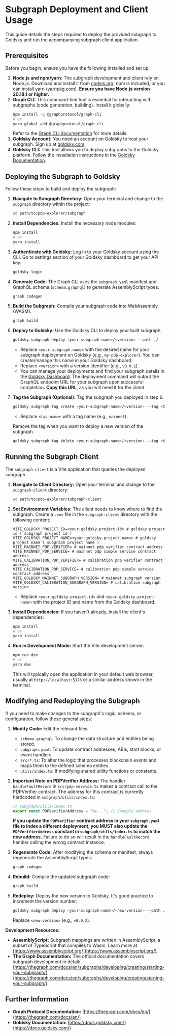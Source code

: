 # Subgraph Deployment and Client Usage

This guide details the steps required to deploy the provided subgraph to Goldsky and run the accompanying subgraph client application.

## Prerequisites

Before you begin, ensure you have the following installed and set up:

1.  **Node.js and npm/yarn:** The subgraph development and client rely on Node.js. Download and install it from [nodejs.org](https://nodejs.org/). npm is included, or you can install yarn ([yarnpkg.com](https://classic.yarnpkg.com/en/docs/install)). **Ensure you have Node.js version 20.18.1 or higher.**
2.  **Graph CLI:** This command-line tool is essential for interacting with subgraphs (code generation, building). Install it globally:
    ```bash
    npm install -g @graphprotocol/graph-cli
    # or
    yarn global add @graphprotocol/graph-cli
    ```
    Refer to the [Graph CLI documentation](https://github.com/graphprotocol/graph-tooling/tree/main/packages/cli) for more details.
3.  **Goldsky Account:** You need an account on Goldsky to host your subgraph. Sign up at [goldsky.com](https://goldsky.com/).
4.  **Goldsky CLI:** This tool allows you to deploy subgraphs to the Goldsky platform. Follow the installation instructions in the [Goldsky Documentation](https://docs.goldsky.com/introduction).

## Deploying the Subgraph to Goldsky

Follow these steps to build and deploy the subgraph:

1.  **Navigate to Subgraph Directory:**
    Open your terminal and change to the `subgraph` directory within the project:

    ```bash
    cd path/to/pdp-explorer/subgraph
    ```

2.  **Install Dependencies:**
    Install the necessary node modules:

    ```bash
    npm install
    # or
    yarn install
    ```

3.  **Authenticate with Goldsky:**
    Log in to your Goldsky account using the CLI. Go to settings section of your Goldsky dashboard to get your API key.

    ```bash
    goldsky login
    ```

4.  **Generate Code:**
    The Graph CLI uses the `subgraph.yaml` manifest and GraphQL schema (`schema.graphql`) to generate AssemblyScript types.

    ```bash
    graph codegen
    ```

5.  **Build the Subgraph:**
    Compile your subgraph code into WebAssembly (WASM).

    ```bash
    graph build
    ```

6.  **Deploy to Goldsky:**
    Use the Goldsky CLI to deploy your built subgraph.

    ```bash
    goldsky subgraph deploy <your-subgraph-name>/<version> --path ./
    ```

    - Replace `<your-subgraph-name>` with the desired name for your subgraph deployment on Goldsky (e.g., `my-pdp-explorer`). You can create/manage this name in your Goldsky dashboard.
    - Replace `<version>` with a version identifier (e.g., `v0.0.1`).
    - You can manage your deployments and find your subgraph details in the [Goldsky Dashboard](https://app.goldsky.com/). The deployment command will output the GraphQL endpoint URL for your subgraph upon successful completion. **Copy this URL**, as you will need it for the client.

7.  **Tag the Subgraph (Optional):**
    Tag the subgraph you deployed in step 6.

    ```bash
    goldsky subgraph tag create <your-subgraph-name>/<version> --tag <tag-name>
    ```

    - Replace `<tag-name>` with a tag name (e.g., `mainnet`).

    Remove the tag when you want to deploy a new version of the subgraph.

    ```bash
    goldsky subgraph tag delete <your-subgraph-name>/<version> --tag <tag-name>
    ```

## Running the Subgraph Client

The `subgraph-client` is a Vite application that queries the deployed subgraph.

1.  **Navigate to Client Directory:**
    Open your terminal and change to the `subgraph-client` directory:

    ```bash
    cd path/to/pdp-explorer/subgraph-client
    ```

2.  **Set Environment Variables:**
    The client needs to know where to find the subgraph. Create a `.env` file in the `subgraph-client` directory with the following content:

    ```dotenv
    VITE_GOLDSKY_PROJECT_ID=<your-goldsky-project-id> # goldsky project id ( subgraph project id )
    VITE_GOLDSKY_PROJECT_NAME=<your-goldsky-project-name> # goldsky project name ( subgraph project name )
    VITE_MAINNET_PDP_VERIFIER= # mainnet pdp verifier contract address
    VITE_MAINNET_PDP_SERVICE= # mainnet pdp simple service contract address
    VITE_CALIBRATION_PDP_VERIFIER= # calibration pdp verifier contract address
    VITE_CALIBRATION_PDP_SERVICE= # calibration pdp simple service contract address
    VITE_GOLDSKY_MAINNET_SUBGRAPH_VERSION= # mainnet subgraph version
    VITE_GOLDSKY_CALIBRATION_SUBGRAPH_VERSION= # calibration subgraph version
    ```

    - Replace `<your-goldsky-project-id>` and `<your-goldsky-project-name>` with the project ID and name from the Goldsky dashboard.

3.  **Install Dependencies:**
    If you haven't already, install the client's dependencies:

    ```bash
    npm install
    # or
    yarn install
    ```

4.  **Run in Development Mode:**
    Start the Vite development server:
    ```bash
    npm run dev
    # or
    yarn dev
    ```
    This will typically open the application in your default web browser, usually at `http://localhost:5173` or a similar address shown in the terminal.

## Modifying and Redeploying the Subgraph

If you need to make changes to the subgraph's logic, schema, or configuration, follow these general steps:

1.  **Modify Code:** Edit the relevant files:

    - `schema.graphql`: To change the data structure and entities being stored.
    - `subgraph.yaml`: To update contract addresses, ABIs, start blocks, or event handlers.
    - `src/*.ts`: To alter the logic that processes blockchain events and maps them to the defined schema entities.
    - `utils/index.ts`: If modifying shared utility functions or constants.

2.  **Important Note on PDPVerifier Address:** The handler `handleFaultRecord` in `src/pdp-service.ts` makes a contract call to the PDPVerifier contract. The address for this contract is currently hardcoded in `subgraph/utils/index.ts`:

    ```typescript
    // subgraph/utils/index.ts
    export const PDPVerifierAddress = "0x..."; // Example address
    ```

    **If you update the `PDPVerifier` contract address in your `subgraph.yaml` file to index a different deployment, you MUST also update the `PDPVerifierAddress` constant in `subgraph/utils/index.ts` to match the new address.** Failure to do so will result in the `handleFaultRecord` handler calling the wrong contract instance.

3.  **Regenerate Code:** After modifying the schema or manifest, always regenerate the AssemblyScript types:

    ```bash
    graph codegen
    ```

4.  **Rebuild:** Compile the updated subgraph code:

    ```bash
    graph build
    ```

5.  **Redeploy:** Deploy the new version to Goldsky. It's good practice to increment the version number:
    ```bash
    goldsky subgraph deploy <your-subgraph-name>/<new-version> --path ./
    ```
    Replace `<new-version>` (e.g., `v0.0.2`).

**Development Resources:**

- **AssemblyScript:** Subgraph mappings are written in AssemblyScript, a subset of TypeScript that compiles to Wasm. Learn more at [https://www.assemblyscript.org/](https://www.assemblyscript.org/).
- **The Graph Documentation:** The official documentation covers subgraph development in detail: [https://thegraph.com/docs/en/subgraphs/developing/creating/starting-your-subgraph/](https://thegraph.com/docs/en/subgraphs/developing/creating/starting-your-subgraph/).

## Further Information

- **Graph Protocol Documentation:** [https://thegraph.com/docs/en/](https://thegraph.com/docs/en/)
- **Goldsky Documentation:** [https://docs.goldsky.com/](https://docs.goldsky.com/)
